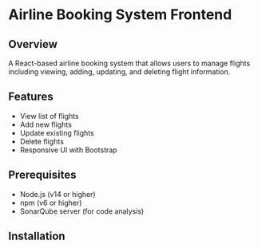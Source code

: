 # Airline Booking System Frontend

## Overview
A React-based airline booking system that allows users to manage flights including viewing, adding, updating, and deleting flight information.

## Features
- View list of flights
- Add new flights
- Update existing flights
- Delete flights
- Responsive UI with Bootstrap

## Prerequisites
- Node.js (v14 or higher)
- npm (v6 or higher)
- SonarQube server (for code analysis)

## Installation

